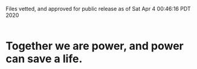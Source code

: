 Files vetted, and approved for public release as of Sat Apr  4 00:46:16 PDT 2020<br><br><h1>Together we are power, and power can save a life.</h1>
